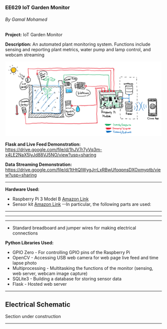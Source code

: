 ### EE629 IoT Garden Monitor
###### By Gamal Mohamed

**Project:** IoT Garden Monitor

**Description:** An automated plant monitoring system. Functions include sensing and reporting plant metrics, water pump and lamp control, and webcam streaming

![IoT Garden Monitor Diagram](/img/iot-plant-monitor-diagram.png)

**Flask and Live Feed Demonstration:** https://drive.google.com/file/d/1hJV7r7yVq3m-x4LE2NaX5lyJd88VJ5NO/view?usp=sharing

**Data Streaming Demonstration:** https://drive.google.com/file/d/1tHtQIWygJrrLxRBwUfoqpnsDXOxmyptb/view?usp=sharing

***

**Hardware Used:**
- Raspberry Pi 3 Model B [Amazon Link](https://www.amazon.com/gp/product/B01C6Q2GSY/ref=ppx_yo_dt_b_search_asin_title?ie=UTF8&psc=1)
- Sensor kit [Amazon Link](https://www.amazon.com/gp/product/B01J9GD3DG/ref=ppx_yo_dt_b_search_asin_image?ie=UTF8&psc=1)
--In particular, the following parts are used:
---
---
---
- Standard breadboard and jumper wires for making electrical connections

**Python Libraries Used:**
- GPIO Zero - For controlling GPIO pins of the Raspberry Pi
- OpenCV - Accessing USB web camera for web page live feed and time lapse photo
- Multiprocessing - Multitasking the functions of the monitor (sensing, web server, webcam image capture)
- SQLite3 - Building a database for storing sensor data
- Flask - Hosted web server 

***
## Electrical Schematic
Section under construction

***